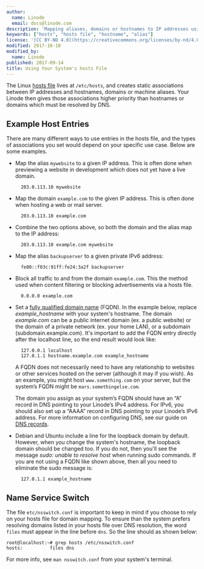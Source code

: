 ```yaml
---
author:
  name: Linode
  email: docs@linode.com
description: 'Mapping aliases, domains or hostnames to IP addresses using the system hosts file.'
keywords: ["hosts", "hosts file", "hostname", "alias"]
license: '[CC BY-ND 4.0](https://creativecommons.org/licenses/by-nd/4.0)'
modified: 2017-10-10
modified_by:
  name: Linode
published: 2017-09-14
title: Using Your System's hosts File
---
```


The Linux [hosts file](http://man7.org/linux/man-pages/man5/hosts.5.html) lives at `/etc/hosts`, and creates static associations between IP addresses and hostnames, domains or machine aliases. Your Linode then gives those associations higher priority than hostnames or domains which must be resolved by DNS.


## Example Host Entries

There are many different ways to use entries in the hosts file, and the types of associations you set would depend on your specific use case. Below are some examples.

- Map the alias `mywebsite` to a given IP address. This is often done when previewing a website in development which does not yet have a live domain.

        203.0.113.10 mywebsite

- Map the domain `example.com` to the given IP address. This is often done when hosting a web or mail server.

        203.0.113.10 example.com

- Combine the two options above, so both the domain and the alias map to the IP address:

        203.0.113.10 example.com mywebsite

- Map the alias `backupserver` to a given private IPv6 address:

        fe80::f03c:91ff:fe24:3a2f backupserver

- Block all traffic to and from the domain `example.com`. This the method used when content filtering or blocking advertisements via a hosts file.

        0.0.0.0 example.com

- Set a [fully qualified domain name](https://en.wikipedia.org/wiki/Fully_qualified_domain_name) (FQDN). In the example below, replace *example_hostname* with your system's hostname. The domain *example.com* can be a public internet domain (ex. a public website) or the domain of a private network (ex. your home LAN), or a subdomain (subdomain.example.com). It's important to add the FQDN entry directly after the localhost line, so the end result would look like:

        127.0.0.1 localhost
        127.0.1.1 hostname.example.com example_hostname

    A FQDN does not necessarily need to have any relationship to websites or other services hosted on the server (although it may if you wish). As an example, you might host `www.something.com` on your server, but the system’s FQDN might be `mars.somethingelse.com`.

    The domain you assign as your system’s FQDN should have an “A” record in DNS pointing to your Linode’s IPv4 address. For IPv6, you should also set up a “AAAA” record in DNS pointing to your Linode’s IPv6 address. For more information on configuring DNS, see our guide on [DNS records](/docs/networking/dns/dns-records-an-introduction).

- Debian and Ubuntu include a line for the loopback domain by default. However, when you change the system's hostname, the loopback domain should be changed too. If you do not, then you'll see the message *sudo: unable to resolve host* when running sudo commands. If you are not using a FQDN like shown above, then all you need to eliminate the sudo message is:

        127.0.1.1 example_hostname

## Name Service Switch

The file `etc/nsswitch.conf` is important to keep in mind if you choose to rely on your hosts file for domain mapping. To ensure than the system prefers resolving domains listed in your hosts file over DNS resolution, the word `files` must appear in the line before `dns`. So the line should as shown below:

    root@localhost:~# grep hosts /etc/nsswitch.conf
    hosts:          files dns

For more info, see `man nsswitch.conf` from your system's terminal.

